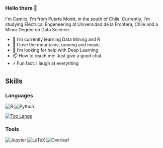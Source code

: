### Hello there 👋


I'm Camilo, I'm from Puerto Montt, in the south of Chile. Currently, I'm studying Electrical Engeneering at Universidad de la Frontera, Chile and a Minor Degree on Data Science. 

- 🔭 I’m currently learning Data Mining and R
- 🌱 I love the mountains, running and music.
- 🤔 I’m looking for help with Deep Learning
- 📫 How to reach me: Just give a good chat.
- ⚡ Fun fact: I laugh at everything

## Skills
### Languages
![R](https://img.shields.io/badge/RStudio-75AADB?style=for-the-badge&logo=RStudio&logoColor=white)
![Python](https://img.shields.io/badge/Python-FFD43B?style=for-the-badge&logo=python&logoColor=darkgreen)

[![Top Langs](https://github-readme-stats.vercel.app/api/top-langs/?username=darlinsoto&layout=compact)](https://github.com/anuraghazra/github-readme-stats)

### Tools
![Jupyter](https://img.shields.io/badge/Jupyter-F37626.svg?&style=for-the-badge&logo=Jupyter&logoColor=white)
![LaTeX](https://img.shields.io/badge/LaTeX-47A141?style=for-the-badge&logo=LaTeX&logoColor=white)
![Overleaf](https://img.shields.io/badge/Overleaf-47A141?style=for-the-badge&logo=Overleaf&logoColor=white)
